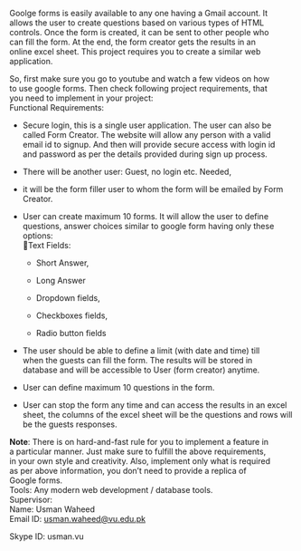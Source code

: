 Goolge forms is easily available to any one having a Gmail account. It  
allows the user to create questions based on various types of HTML  
controls. Once the form is created, it can be sent to other people who  
can fill the form. At the end, the form creator gets the results in an  
online excel sheet. This project requires you to create a similar web  
application.

So, first make sure you go to youtube and watch a few videos on how  
to use google forms. Then check following project requirements, that  
you need to implement in your project:  
Functional Requirements:

- Secure login, this is a single user application. The user can also be  
  called Form Creator. The website will allow any person with a valid  
  email id to signup. And then will provide secure access with login id  
  and password as per the details provided during sign up process.

- There will be another user: Guest, no login etc. Needed,

- it will be the form filler user to whom the form will be emailed by Form Creator.

- User can create maximum 10 forms. It will allow the user to define questions, answer choices similar to google form
  having only these options:  
  Text Fields:

    - Short Answer,

    - Long Answer

    - Dropdown fields,

    - Checkboxes fields,

    - Radio button fields

- The user should be able to define a limit (with date and time) till  
  when the guests can fill the form. The results will be stored in  
  database and will be accessible to User (form creator) anytime.

- User can define maximum 10 questions in the form.

- User can stop the form any time and can access the results in an excel sheet, the columns of the excel sheet will be
  the questions and rows will be the guests responses.

**Note**: There is on hard-and-fast rule for you to implement a feature in  
a particular manner. Just make sure to fulfill the above requirements,  
in your own style and creativity. Also, implement only what is required  
as per above information, you don’t need to provide a replica of  
Google forms.  
Tools: Any modern web development / database tools.  
Supervisor:  
Name: Usman Waheed  
Email ID: [usman.waheed@vu.edu.pk](mailto:usman.waheed@vu.edu.pk)

[](mailto:usman.waheed@vu.edu.pk "mailto:usman.waheed@vu.edu.pk")

Skype ID: usman.vu
